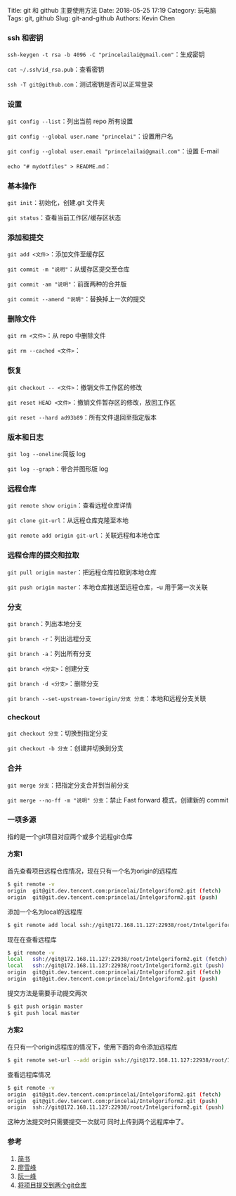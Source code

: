 Title: git 和 github 主要使用方法
Date: 2018-05-25 17:19
Category: 玩电脑
Tags: git, github
Slug: git-and-github
Authors: Kevin Chen

### ssh 和密钥

`ssh-keygen -t rsa -b 4096 -C "princelailai@gmail.com"`：生成密钥

`cat ~/.ssh/id_rsa.pub`：查看密钥

`ssh -T git@github.com`：测试密钥是否可以正常登录

### 设置

`git config --list`：列出当前 repo 所有设置

`git config --global user.name "princelai"`：设置用户名

`git config --global user.email "princelailai@gmail.com"`：设置 E-mail

`echo "# mydotfiles" > README.md`：

### 基本操作

`git init`：初始化，创建.git 文件夹

`git status`：查看当前工作区/缓存区状态

### 添加和提交

`git add <文件>`：添加文件至缓存区

`git commit -m "说明"`：从缓存区提交至仓库

`git commit -am "说明"`：前面两种的合并版

`git commit --amend "说明"`：替换掉上一次的提交

### 删除文件

`git rm <文件>`：从 repo 中删除文件

`git rm --cached <文件>`：

### 恢复

`git checkout -- <文件>`：撤销文件工作区的修改

`git reset HEAD <文件>`：撤销文件暂存区的修改，放回工作区

`git reset --hard ad93b89`：所有文件退回至指定版本

### 版本和日志

`git log --oneline`:简版 log

`git log --graph`：带合并图形版 log

### 远程仓库

`git remote show origin`：查看远程仓库详情

`git clone git-url`：从远程仓库克隆至本地

`git remote add origin git-url`：关联远程和本地仓库

### 远程仓库的提交和拉取

`git pull origin master`：把远程仓库拉取到本地仓库

`git push origin master`：本地仓库推送至远程仓库，-u 用于第一次关联

### 分支

`git branch`：列出本地分支

`git branch -r`：列出远程分支

`git branch -a`：列出所有分支

`git branch <分支>`：创建分支

`git branch -d <分支>`：删除分支

`git branch --set-upstream-to=origin/分支 分支`：本地和远程分支关联

### checkout

`git checkout 分支`：切换到指定分支

`git checkout -b 分支`：创建并切换到分支

### 合并

`git merge 分支`：把指定分支合并到当前分支

`git merge --no-ff -m "说明" 分支`：禁止 Fast forward 模式，创建新的 commit



### 一项多源

指的是一个git项目对应两个或多个远程git仓库

#### 方案1

首先查看项目远程仓库情况，现在只有一个名为origin的远程库

```bash
$ git remote -v
origin  git@git.dev.tencent.com:princelai/Intelgoriform2.git (fetch)
origin  git@git.dev.tencent.com:princelai/Intelgoriform2.git (push)
```

添加一个名为local的远程库

```bash
$ git remote add local ssh://git@172.168.11.127:22938/root/Intelgoriform2.git
```

现在在查看远程库

```bash
$ git remote -v
local   ssh://git@172.168.11.127:22938/root/Intelgoriform2.git (fetch)
local   ssh://git@172.168.11.127:22938/root/Intelgoriform2.git (push)
origin  git@git.dev.tencent.com:princelai/Intelgoriform2.git (fetch)
origin  git@git.dev.tencent.com:princelai/Intelgoriform2.git (push)

```

提交方法是需要手动提交两次

```bash
$ git push origin master
$ git push local master
```



#### 方案2

在只有一个origin远程库的情况下，使用下面的命令添加远程库

```bash
$ git remote set-url --add origin ssh://git@172.168.11.127:22938/root/Intelgoriform2.git
```

查看远程库情况

```bash
$ git remote -v
origin  git@git.dev.tencent.com:princelai/Intelgoriform2.git (fetch)
origin  git@git.dev.tencent.com:princelai/Intelgoriform2.git (push)
origin  ssh://git@172.168.11.127:22938/root/Intelgoriform2.git (push)
```

这种方法提交时只需要提交一次就可 同时上传到两个远程库中了。



### 参考

1.  [简书](https://www.jianshu.com/p/e4e29c9c3bd9)
2.  [廖雪峰](https://www.liaoxuefeng.com/wiki/0013739516305929606dd18361248578c67b8067c8c017b000)
3.  [阮一峰](http://www.ruanyifeng.com/blog/2014/06/git_remote.html)
4.  [将项目提交到两个git仓库](https://my.oschina.net/venusdrogon/blog/910677)
